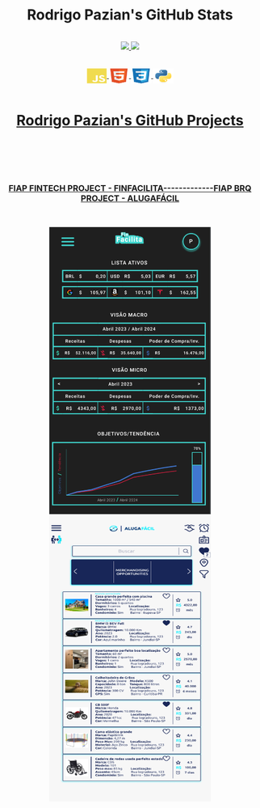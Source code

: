 <h1 align="center">
   Rodrigo Pazian's GitHub Stats
</h1>

<br>

<div align="center">
  <a href="https://github.com/rodrigopazian/github-readme-stats">
  <img height="200em" src="https://github-readme-stats.vercel.app/api?username=rodrigopazian&theme=cobalt&show_icons=true"/>
  <img height="200em" src="https://github-readme-stats.vercel.app/api/top-langs/?username=rodrigopazian&layout=compact&langs_count=16&theme=cobalt"/>  
</div>

<br>

<div align="center" style="display: inline_block"><br>
  <img align="center" alt="RP-Js" height="30" width="40" src="https://raw.githubusercontent.com/devicons/devicon/master/icons/javascript/javascript-plain.svg">
  <img align="center" alt="RP-HTML" height="30" width="40" src="https://raw.githubusercontent.com/devicons/devicon/master/icons/html5/html5-original.svg">
  <img align="center" alt="RP-CSS" height="30" width="40" src="https://raw.githubusercontent.com/devicons/devicon/master/icons/css3/css3-original.svg">
  <img align="center" alt="RP-Python" height="30" width="40" src="https://raw.githubusercontent.com/devicons/devicon/master/icons/python/python-original.svg">
</div>

<br>

<h1 align="center">
  Rodrigo Pazian's GitHub Projects
</h1>

<br><br>


<div align="center" style="display: inline_block"><br>
   
   <h3 align="center" width="50">FIAP FINTECH PROJECT - FINFACILITA-------------FIAP BRQ PROJECT - ALUGAFÁCIL</h3>
   
   
</div>

<div align="center"  style="display: inline_block"><br>

   <a href="https://github.com/rodrigopazian/Projeto-FIAP-Fintech-99583"><img  align="center" alt="RP-Js" height="568" width="320" margin="10" src="images/Finfacilita.png" height="300px"></a>
   <a href="https://github.com/rodrigopazian/Challenge-BRQ-FIAP-AlugaFacil"><img  align="center" alt="RP-Js" height="568" width="320" margin="10" src="images/Alugafacil.png" height="400px"></a>
   
</div>


